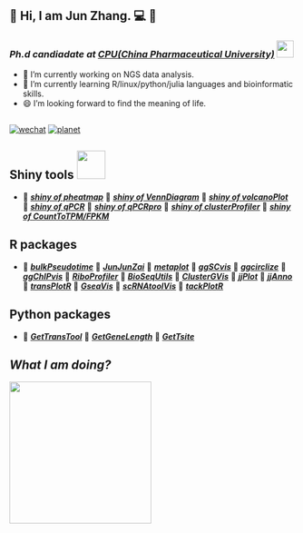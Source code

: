 ## :man: Hi, I am Jun Zhang. :computer: 👋

### *Ph.d candiadate at* <a href="http://www.cpu.edu.cn/">***CPU(China Pharmaceutical University)***</a> <img src="https://media4.giphy.com/media/StKiS6x698JAl9d6cx/giphy.gif" width="30">

- 🔭 I’m currently working on NGS data analysis.
- 🌱 I’m currently learning R/linux/python/julia languages and bioinformatic skills.
- 😄 I’m looking forward to find the meaning of life.

## 

[![wechat](https://img.shields.io/badge/老俊俊-微信公众号-important)](https://github.com/junjunlab/junjunlab/blob/main/a22cd9eae077d53a017ab4491d4bd1a.jpg) 
[![planet](https://img.shields.io/badge/老俊俊-知识星球-blueviolet)](https://github.com/junjunlab/junjunlab/blob/main/2100306ebc7a602f74897db13e6b060.jpg)

## Shiny tools <img src="https://media1.giphy.com/media/3onWp56oNIEHzEoPTE/200.webp" width="50">

- :frog: <a href="https://mp.weixin.qq.com/s?__biz=MzkyMTI1MTYxNA==&mid=2247483697&idx=1&sn=264047d1c7a9205d39debe262978274b&chksm=c1873b40f6f0b256e118636c02d0f745cd016ffb8bc75436b8c6b6784c1927b17cdd64e1fb36&token=165425585&lang=zh_CN#rd">***shiny of pheatmap***</a>
 :frog: <a href="https://mp.weixin.qq.com/s?__biz=MzkyMTI1MTYxNA==&mid=2247483713&idx=1&sn=20bab779ddf6265b103250760e601fd6&chksm=c1873b30f6f0b226a8c94feb4929243bc147186a1f5765c4a43b78fd1fe5ff95e91562ab6591&token=165425585&lang=zh_CN#rd">***shiny of VennDiagram***</a>
 :frog: <a href="https://mp.weixin.qq.com/s?__biz=MzkyMTI1MTYxNA==&mid=2247483784&idx=1&sn=3fbd49c2efaef2fe59428fa5668c30f8&chksm=c1873bf9f6f0b2ef8c621bc4b3f99584264b80a6c8d70be4df6affa327f23ffe579183e3360b&token=165425585&lang=zh_CN#rd">***shiny of volcanoPlot***</a>
 :frog: <a href="https://mp.weixin.qq.com/s?__biz=MzkyMTI1MTYxNA==&mid=2247483927&idx=1&sn=c321da93160c17385e25a07f8f540b7f&chksm=c1873866f6f0b1707ad5051117e0ec1a3566fc64d6b1f5695efb7b64052c3bb8597f40c0a7d9&token=165425585&lang=zh_CN#rd">***shiny of qPCR***</a>
 :frog: <a href="https://mp.weixin.qq.com/s?__biz=MzkyMTI1MTYxNA==&mid=2247484786&idx=1&sn=0915a628d8dca23ba03db7a8bca93b04&chksm=c1873f03f6f0b615cdcffcfd887bd9194f7f75264b93feca03c6f863ab0172f26475a7ceb3e4&token=165425585&lang=zh_CN#rd">***shiny of qPCRpro***</a>
 :frog: <a href="https://mp.weixin.qq.com/s?__biz=MzkyMTI1MTYxNA==&mid=2247492178&idx=1&sn=23d90a07bb6d6ceceea3d4ea26f7df93&chksm=c184d823f6f3513597b83dbf19f5ed4c58a2fcadf8f02e62df614b4025f228250c73e17837d9&token=165425585&lang=zh_CN#rd">***shiny of clusterProfiler***</a>
 :frog: <a href="https://mp.weixin.qq.com/s?__biz=MzkyMTI1MTYxNA==&mid=2247483999&idx=1&sn=5e3b3afbaaa18692c68751a48b747dee&chksm=c187382ef6f0b138671e6fd594ee6a9a1f11912be1c177d07f9c1566364810583c8f486c00d0&token=165425585&lang=zh_CN#rd">***shiny of CountToTPM/FPKM***</a>

## R packages


- :hamster: <a href="https://github.com/junjunlab/bulkPseudotime">***bulkPseudotime***</a>
:hamster: <a href="https://github.com/junjunlab/JunJunZai">***JunJunZai***</a>
:hamster: <a href="https://github.com/junjunlab/metaplot">***metaplot***</a>
:hamster: <a href="https://github.com/junjunlab/ggSCvis">***ggSCvis***</a>
:hamster: <a href="https://github.com/junjunlab/ggcirclize">***ggcirclize***</a>
:hamster: <a href="https://github.com/junjunlab/ggChIPvis">***ggChIPvis***</a>
:hamster: <a href="https://github.com/junjunlab/RiboProfiler">***RiboProfiler***</a>
:hamster: <a href="https://github.com/junjunlab/BioSeqUtils">***BioSeqUtils***</a>
:hamster: <a href="https://github.com/junjunlab/ClusterGVis">***ClusterGVis***</a>
:hamster: <a href="https://github.com/junjunlab/jjPlot">***jjPlot***</a>
:hamster: <a href="https://github.com/junjunlab/jjAnno">***jjAnno***</a>
:hamster: <a href="https://github.com/junjunlab/transPlotR">***transPlotR***</a>
:hamster: <a href="https://github.com/junjunlab/GseaVis">***GseaVis***</a>
:hamster: <a href="https://github.com/junjunlab/scRNAtoolVis">***scRNAtoolVis***</a>
:hamster: <a href="https://github.com/junjunlab/tackPlotR">***tackPlotR***</a>

## Python packages

- :baby_chick: <a href="https://github.com/junjunlab/GetTransTool">***GetTransTool***</a>
:baby_chick: <a href="https://github.com/junjunlab/GetGeneLength">***GetGeneLength***</a>
:baby_chick: <a href="https://github.com/junjunlab/GetTsite">***GetTsite***</a>

## *What I am doing?*
<img src="https://media0.giphy.com/media/Dh5q0sShxgp13DwrvG/200w.webp" width="250"> 

<!--
**junjunlab/junjunlab** is a ✨ _special_ ✨ repository because its `README.md` (this file) appears on your GitHub profile.

Here are some ideas to get you started:

- 🔭 I’m currently working on ...
- 🌱 I’m currently learning ...
- 👯 I’m looking to collaborate on ...
- 🤔 I’m looking for help with ...
- 💬 Ask me about ...
- 📫 How to reach me: ...
- 😄 Pronouns: ...
- ⚡ Fun fact: ...
-->
